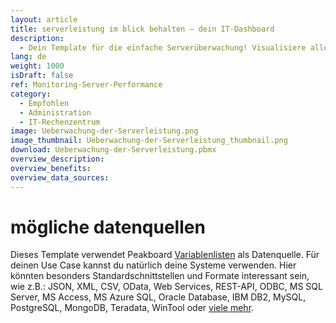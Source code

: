 ```yaml
---
layout: article
title: serverleistung im blick behalten – dein IT-Dashboard
description: 
  - Dein Template für die einfache Serverüberwachung! Visualisiere alle wichtigen Kennzahlen zum Status deines Servers auf einem individuell konfigurierbaren Dashboard, und zwar in Echtzeit! Behalte relevante Informationen wie die Serverleistung und -auslastung, CPU und RAM, sowie Ausfälle jederzeit im Blick. Peakboard fügt sich dabei nahtlos in deine bestehende IT-Infrastruktur ein. Jetzt Template herunterladen und den Server Raum ganz leicht im Blick haben!
lang: de
weight: 1000
isDraft: false
ref: Monitoring-Server-Performance
category:
  - Empfohlen
  - Administration
  - IT-Rechenzentrum
image: Ueberwachung-der-Serverleistung.png
image_thumbnail: Ueberwachung-der-Serverleistung_thumbnail.png
download: Ueberwachung-der-Serverleistung.pbmx
overview_description:
overview_benefits:
overview_data_sources:
---
```

# mögliche datenquellen
Dieses Template verwendet Peakboard [Variablenlisten](https://help.peakboard.com/scripting/de-variables.html) als Datenquelle. Für deinen Use Case kannst du natürlich deine Systeme verwenden. Hier könnten besonders Standardschnittstellen und Formate interessant sein, wie z.B.: JSON, XML, CSV, OData, Web Services, REST-API, ODBC, MS SQL Server, MS Access, MS Azure SQL, Oracle Database, IBM DB2, MySQL, PostgreSQL, MongoDB, Teradata, WinTool oder [viele mehr](https://peakboard.com/schnittstellen/).